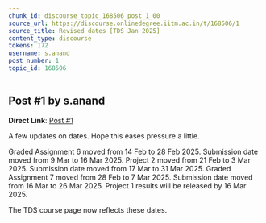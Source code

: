 ```yaml
---
chunk_id: discourse_topic_168506_post_1_00
source_url: https://discourse.onlinedegree.iitm.ac.in/t/168506/1
source_title: Revised dates [TDS Jan 2025]
content_type: discourse
tokens: 172
username: s.anand
post_number: 1
topic_id: 168506
---
```


## Post #1 by s.anand

**Direct Link**: [Post #1](https://discourse.onlinedegree.iitm.ac.in/t/168506/1)

A few updates on dates. Hope this eases pressure a little.

Graded Assignment 6 moved from 14 Feb to 28 Feb 2025. Submission date moved from 9 Mar to 16 Mar 2025.
Project 2 moved from 21 Feb to 3 Mar 2025. Submission date moved from 17 Mar to 31 Mar 2025.
Graded Assignment 7 moved from 28 Feb to 7 Mar 2025. Submission date moved from 16 Mar to 26 Mar 2025.
Project 1 results will be released by 16 Mar 2025.

The TDS course page now reflects these dates.
